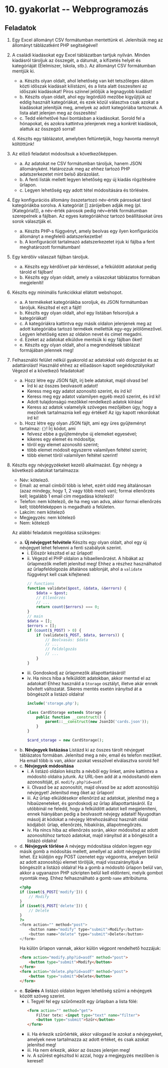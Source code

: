 # 10. gyakorlat -- Webprogramozás

Feladatok
---------

1. Egy Excel állományt CSV formátumban mentettünk el. Jelenítsük meg az állományt táblázatként PHP segítségével!

2. A családi kiadásokat egy Excel táblázatban tartjuk nyilván. Minden kiadásról tároljuk az összegét, a dátumát, a kifizetés helyét és kategóriáját (Élelmiszer, Iskola, stb.). Az állományt CSV formátumban mentjük ki. 
    
    - a. Készíts olyan oldalt, ahol lehetőség van két tetszőleges dátum közti időszak kiadásait kilistázni, és a lista alatt összesíteni az időszaki kiadásokat! Piros színnel jelöljük a legnagyobb kiadást!
    - b. Készíts olyan oldalt, ahol egy legördülő mezőbe kigyűjtjük az eddig használt kategóriákat, és ezek közül választva csak azokat a kiadásokat jelenítjük meg, amelyek az adott kategóriába tartoznak. A lista alatt jelenjen meg az összesítés!
    - c. Tedd elérhetővé havi bontásban a kiadásokat. Sorold fel a hónapokat, és azokra kattintva jelenjenek meg a konkrét kiadások, alattuk az összegző sorral!
    
    d. Készíts egy táblázatot, amelyben feltüntetjük, hogy havonta mennyit költöttünk!

3. Az előző feladatot módosítsuk a következőképpen. 
    
    - a. Az adatokat ne CSV formátumban tároljuk, hanem JSON állományként. Határozzuk meg az ehhez tartozó PHP adatszerkezetet mint belső ábrázolást.
    - b. A fenti listák mellett legyen lehetőség egy új kiadás rögzítésére űrlapon.
    - c. Legyen lehetőség egy adott tétel módosítására és törlésére.

4. Egy konfigurációs állomány összetartozó név-érték párosokat tárol kategóriákba sorolva. A kategóriát [] zárójelben adják meg (pl. [Kategória1]), a név-érték párosok pedig név=érték formátumban szerepelnek a fájlban. Az egyes kategóriákhoz tartozó beállításokat üres sorok választják el. 
    
    - a. Készíts PHP-s függvényt, amely beolvas egy ilyen konfigurációs állományt a megfelelő adatszerkezetbe!
    - b. A konfigurációt tartalmazó adatszerkezetet írjuk ki fájlba a fent meghatározott formátumban!

5. Egy kérdőív válaszait fájlban tároljuk.
    
    - a. Készíts egy kérdőívet pár kérdéssel, a felküldött adatokat pedig tárold el fájlban!
    - b. Készíts egy olyan oldalt, amely a válaszokat táblázatos formában megjeleníti!

6. Készíts egy minimális funkciókkal ellátott webshopot.
    
    - a. A termékeket kategóriákba soroljuk, és JSON formátumban tároljuk. Készítsd el ezt a fájlt!
    - b. Készíts egy olyan oldalt, ahol egy listában felsoroljuk a kategóriákat!
    - c. A kategóriákra kattintva egy másik oldalon jelenjenek meg az adott kategóriába tartozó termékek mellettük egy-egy jelölőmezővel. Legyen lehetőség ezen az oldalon nevet és címet megadni. 
    - d. Ezeket az adatokat elküldve mentsük ki egy fájlban őket!
    - e. Készíts egy olyan oldalt, ahol a megrendelések táblázat formájában jelennek meg!

7. Felhasználói felület nélkül gyakorold az adatokkal való dolgozást és az adattárolást! Használd ehhez az előadáson kapott segédosztályokat! Végezd el a következő feladatokat!

    - a. Hozz létre egy JSON fájlt, írj bele adatokat, majd olvasd be!
        - Írd ki az összes beolvasott adatot!
        - Keress meg egy adatot azonosító szerint, és írd ki!
        - Keress meg egy adatot valamilyen egyéb mező szerint, és írd ki!
        - Adott tulajdonságú mezőkkel rendelkező adatok kiírása!
        - Keress az adatok valamelyik szöveges mezőjében úgy, hogy a mezőnek tartalmaznia kell egy értéket! Az így kapott rekordokat írd ki!
    - b. Hozz létre egy olyan JSON fájlt, ami egy üres gyűjteményt tartalmaz: `{}`! Írj kódot, ami
        - felvesz ebbe a gyűjteménybe új elemeket egyesével;
        - kikeres egy elemet és módosítja;
        - töröl egy elemet azonosító szerint;
        - több elemet módosít egyszerre valamilyen feltétel szerint;
        - több elemet töröl valamilyen feltétel szerint!

8. Készíts egy névjegyzékeket kezelő alkalmazást. Egy névjegy a következő adatokat tartalmazza: 
    - Név: kötelező. 
    - Email: az email címből több is lehet, ezért oldd meg általánosan (azaz mindegy, hogy 1, 2 vagy több mező van); formai ellenőrzés kell; legalább 1 email cím megadása kötelező!
    - Telefon: nem kötelező, de ha meg van adva, akkor formai ellenőrzés kell; többféleképpen is megadható a felületen.
    - Lakcím: nem kötelező
    - Megjegyzés: nem kötelező
    - Nem: kötelező

    Az alábbi feladatok megoldása szükséges:
    - a. **Új névjegyet felvétele** Készíts egy olyan oldalt, ahol egy új névjegyet lehet felvenni a fenti szabályok szerint.
        - i. Először készítsd el az űrlapot!
        - ii. Végezd el PHP oldalon a hibaellenőrzést. A hibákat az űrlapmezők mellett jelenítsd meg! Ehhez a részhez használhatod az űrlapfeldolgozás általános sablonját, ahol a `validate` függvényt kell csak kifejtened:
            ```php
            // functions
            function validate($post, &$data, &$errors) {
                $data = $post;
                // Ellenőrzés
                // ...
                return count($errors) === 0;
            }
            // main
            $data = [];
            $errors = [];
            if (count($_POST) > 0) {
                if (validate($_POST, $data, $errors)) {
                    // Beolvasás: $data
                    // ...
                    // Feldolgozás
                    // ...
                }
            }
            ```
        - iii. Gondoskodj az űrlapmezők állapottartásáról!
        - iv. Ha nincs hiba a felküldött adatokban, akkor mentsd el az adatokat! Ehhez használd a `Storage` osztályt, illetve akár ennek bővített változatát. Sikeres mentés esetén irányítsd át a böngészőt a listázó oldalra!
            ```php
            include('storage.php');

            class CardStorage extends Storage {
                public function __construct() {
                    parent::__construct(new JsonIO('cards.json'));
                }
            }

            $card_storage = new CardStorage();
            ```
    - b. **Névjegyek listázása** Listázd ki az összes tárolt névjegyet táblázatos formában. Jelenítsd meg a név, email és telefon mezőket. Ha email több is van, akkor azokat vesszővel elválasztva sorold fel!
    - c. **Névjegyek módosítása**
        - i. A listázó oldalon készíts a névből egy linket, amire kattintva a módosító oldalra jutunk. Az URL-ben add át a módosítandó elem azonosítóját, pl. `modify.php?id=asdf`.
        - ii. Olvasd be az azonosítót, majd olvasd be az adott azonosítójú névjegyet! Jelenítsd meg őket az űrlapon!
        - iii. Az űrlap elküldésekor ellenőrizd az adatokat, jelenítsd meg a hibaüzeneteket, és gondoskodj az űrlap állapottartásáról. Ez utóbbinál ne feledd, hogy a felküldött adatot kell megjeleníteni, ennek hiányában pedig a beolvasott névjegy adatait! Nyugodtan másolj át kódokat a névjegy létrehozásához használt oldal kódjából: űrlap, ellenőrzés, hibakiírás, állapotmegőrzés.
        - iv. Ha nincs hiba az ellenőrzés során, akkor módosítsd az adott azonosítóhoz tartozó adatokat, majd irányítsd át a böngészőt a listázó oldalra!
    - d. **Névjegyek törlése** A névjegy módosítása oldalon legyen egy másik gomb a módosítás mellett, amellyel az adott névjegyet törölni lehet. Ez küldjön egy POST üzenetet egy végpontra, amelyen belül az adott azonosítójú elemet töröljük, majd visszairányítjuk a böngészőt a listázó oldalra! Ha a gomb a módosító űrlapon belül van, akkor a ugyanazon PHP szkripten belül kell eldönteni, melyik gombot nyomták meg. Ehhez felhasználható a gomb `name` attribútuma.
        ```php
        <?php
        if (isset($_POST['modify'])) {
            // Modify
        }
        if (isset($_POST['delete'])) {
            // Delete
        }
        ?>
        <form action="" method="post">
            <button name="modify" type="submit">Modify</button>
            <button name="delete" type="submit">Delete</button>
        </form>
        ```
        Ha külön űrlapon vannak, akkor külön végpont rendelhető hozzájuk:
        ```html
        <form action="modify.php?id=asdf" method="post">
            <button type="submit">Modify</button>
        </form>
        <form action="delete.php?id=asdf" method="post">
            <button type="submit">Delete</button>
        </form>
        ```
    - e. **Szűrés** A listázó oldalon legyen lehetőség szűrni a névjegyek között szöveg szerint.
        - i. Tegyél fel egy szűrőmezőt egy űrlapban a lista fölé:
            ```html
            <form action="" method="get">
                Filter tetx: <input type="text" name="filter">
                <button type="submit">Szűr</button>
            </form>
            ```
        - ii. Ha érkezik szűrőérték, akkor válogasd le azokat a névjegyeket, amelyek neve tartalmazza az adott értéket, és csak azokat jelenítsd meg!
        - iii. Ha nem érkezik, akkor az összes jelenjen meg!
        - iv. A szűrést egészítsd ki azzal, hogy a megjegyzés mezőben is keresel!
